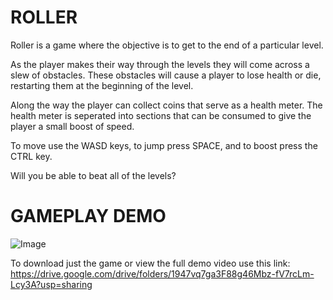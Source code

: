 # ROLLER
Roller is a game where the objective is to get to the end of a particular level.

As the player makes their way through the levels they will come across a slew of obstacles.
These obstacles will cause a player to lose health or die, restarting them at the beginning of the level.

Along the way the player can collect coins that serve as a health meter.
The health meter is seperated into sections that can be consumed to give the player a small boost of speed.

To move use the WASD keys, to jump press SPACE, and to boost press the CTRL key.

Will you be able to beat all of the levels?


# GAMEPLAY DEMO
![Image](https://user-images.githubusercontent.com/42820224/51414043-e3236b80-1b25-11e9-81e6-ee98aae89d49.gif)

To download just the game or view the full demo video use this link:
https://drive.google.com/drive/folders/1947vq7ga3F88g46Mbz-fV7rcLm-Lcy3A?usp=sharing
